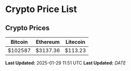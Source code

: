 # Crypto Price List

## Crypto Prices
| Bitcoin | Ethereum | Litecoin |
| ------- | -------- | -------- |
| $102587 | $3137.36 | $113.23 |
**Last Updated:** 2025-01-29 11:51 UTC
**Last Updated:** $DATE$
